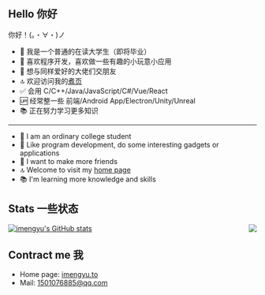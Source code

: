 Hello 你好
---

你好！(。・∀・)ノ
* 🙂 我是一个普通的在读大学生（即将毕业）
* 🎁 喜欢程序开发，喜欢做一些有趣的小玩意小应用
* 🌈 想与同样爱好的大佬们交朋友
* 🔝 欢迎访问我的[煮页](https://imengyu.top)
* ✅ 会用 C/C++/Java/JavaScript/C#/Vue/React
* 🆙 经常整一些 前端/Android App/Electron/Unity/Unreal
* 📚 正在努力学习更多知识

---

* 🙂 I am an ordinary college student
* 🎁 Like program development, do some interesting gadgets or applications
* 🙂 I want to make more friends
* 🔝 Welcome to visit my [home page](https://imengyu.top)
* 📚 I'm learning more knowledge and skills

Stats 一些状态
---
<img align="right" src="https://github-readme-stats.vercel.app/api/top-langs/?username=imengyu" ></img>
[![imengyu's GitHub stats](https://github-readme-stats.vercel.app/api?username=imengyu)](https://github.com/anuraghazra/github-readme-stats)



Contract me 我
---

* Home page: [imengyu.to](https://imengyu.top)
* Mail: 1501076885@qq.com
